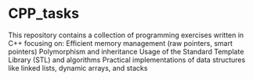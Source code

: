 # CPP_tasks
This repository contains a collection of programming exercises written in C++  focusing on:
Efficient memory management (raw pointers, smart pointers)
Polymorphism and inheritance
Usage of the Standard Template Library (STL) and algorithms
Practical implementations of data structures like linked lists, dynamic arrays, and stacks




